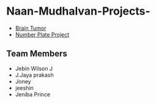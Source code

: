 # Naan-Mudhalvan-Projects-
- [Brain Tumor](https://github.com/jebin-wilson/Naan-Mudhalvan-Projects-/blob/main/Brain%20Tumor.ipynb)
- [Number Plate Project](https://github.com/jebin-wilson/Naan-Mudhalvan-Projects-/blob/main/Number%20Plate%20Project%20(1).ipynb)

## Team Members
- Jebin Wilson J 
- J.Jaya prakash
- Joney
- jeeshin
- Jeniba Prince 
